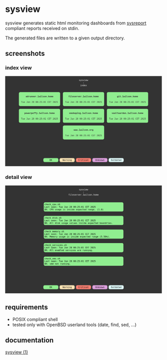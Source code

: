 # sysview

sysview generates static html monitoring dashboards from
[sysreport](https://github.com/torarg/sysreport)
compliant reports received on stdin.

The generated files are written to a given output directory.

## screenshots
### index view
![index view](screenshots/index_view.png)

### detail view
![detail view](screenshots/detail_view.png)

## requirements
- POSIX compliant shell
- tested only with OpenBSD userland tools (date, find, sed, ...)


## documentation
[sysview (1)](docs/sysview.md)
